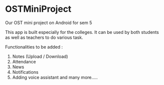 # OSTMiniProject
Our OST mini project on Android for sem 5

This app is built especially for the colleges.
It can be used by both students as well as teachers to do various task.

Functionalities to be added :
  1. Notes (Upload / Download)
  2. Attendance
  3. News
  4. Notifications
  5. Adding voice assistant
  and many more.....

